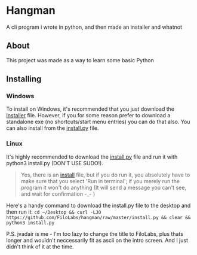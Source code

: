# Hangman
A cli program i wrote in python, and then made an installer and whatnot
## About
This project was made as a way to learn some basic Python
## Installing
### Windows
To install on Windows, it's recommended that you just download the [Installer](https://github.com/FiloLabs/hangman/raw/master/Windows/hangman_installer.exe) file.
However, if you for some reason prefer to download a standalone exe (no shortcuts/start menu entries) you can do that also.
You can also install from the [install.py](https://github.com/FiloLabs/hangman/blob/master/install.py) file.
### Linux
It's highly recommended to download the [install.py](https://github.com/FiloLabs/hangman/blob/master/install.py) file and run it with python3 install.py (DON'T USE SUDO!).

> Yes, there is an [install](https://github.com/FiloLabs/hangman/raw/master/Linux/install) file, but if you do run it, you absolutely have to make sure that you select 'Run in terminal'; if you merely run the program it won't do anything (It will send a message you can't see, and wait for confirmation -_- )

Here's a handy command to download the install.py file to the desktop and then run it:
`cd ~/Desktop && curl -LJO https://github.com/FiloLabs/hangman/raw/master/install.py && clear && python3 install.py`

P.S. jvadair is me - I'm too lazy to change the title to FiloLabs, plus thats longer and wouldn't neccessarily fit as ascii on the intro screen. And I just didn't think of it at the time.
